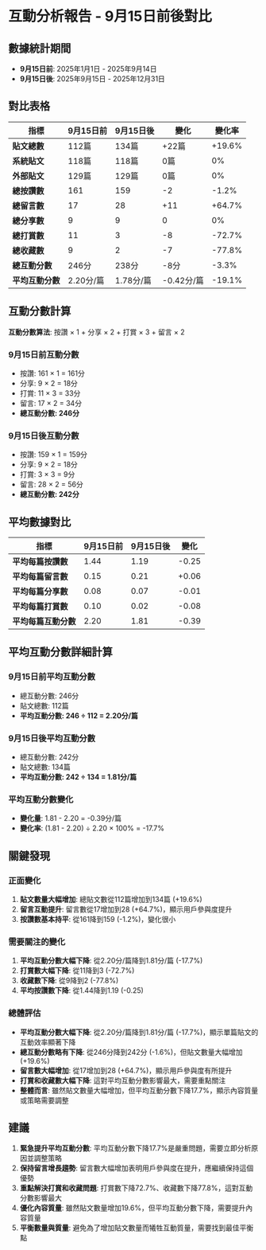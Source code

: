 # 互動分析報告 - 9月15日前後對比

## 數據統計期間
- **9月15日前**: 2025年1月1日 - 2025年9月14日
- **9月15日後**: 2025年9月15日 - 2025年12月31日

## 對比表格

| 指標 | 9月15日前 | 9月15日後 | 變化 | 變化率 |
|------|-----------|-----------|------|--------|
| **貼文總數** | 112篇 | 134篇 | +22篇 | +19.6% |
| **系統貼文** | 118篇 | 118篇 | 0篇 | 0% |
| **外部貼文** | 129篇 | 129篇 | 0篇 | 0% |
| **總按讚數** | 161 | 159 | -2 | -1.2% |
| **總留言數** | 17 | 28 | +11 | +64.7% |
| **總分享數** | 9 | 9 | 0 | 0% |
| **總打賞數** | 11 | 3 | -8 | -72.7% |
| **總收藏數** | 9 | 2 | -7 | -77.8% |
| **總互動分數** | 246分 | 238分 | -8分 | -3.3% |
| **平均互動分數** | 2.20分/篇 | 1.78分/篇 | -0.42分/篇 | -19.1% |

## 互動分數計算

**互動分數算法**: 按讚 × 1 + 分享 × 2 + 打賞 × 3 + 留言 × 2

### 9月15日前互動分數
- 按讚: 161 × 1 = 161分
- 分享: 9 × 2 = 18分  
- 打賞: 11 × 3 = 33分
- 留言: 17 × 2 = 34分
- **總互動分數: 246分**

### 9月15日後互動分數
- 按讚: 159 × 1 = 159分
- 分享: 9 × 2 = 18分
- 打賞: 3 × 3 = 9分
- 留言: 28 × 2 = 56分
- **總互動分數: 242分**

## 平均數據對比

| 指標 | 9月15日前 | 9月15日後 | 變化 |
|------|-----------|-----------|------|
| **平均每篇按讚數** | 1.44 | 1.19 | -0.25 |
| **平均每篇留言數** | 0.15 | 0.21 | +0.06 |
| **平均每篇分享數** | 0.08 | 0.07 | -0.01 |
| **平均每篇打賞數** | 0.10 | 0.02 | -0.08 |
| **平均每篇互動分數** | 2.20 | 1.81 | -0.39 |

## 平均互動分數詳細計算

### 9月15日前平均互動分數
- 總互動分數: 246分
- 貼文總數: 112篇
- **平均互動分數: 246 ÷ 112 = 2.20分/篇**

### 9月15日後平均互動分數
- 總互動分數: 242分
- 貼文總數: 134篇
- **平均互動分數: 242 ÷ 134 = 1.81分/篇**

### 平均互動分數變化
- **變化量**: 1.81 - 2.20 = -0.39分/篇
- **變化率**: (1.81 - 2.20) ÷ 2.20 × 100% = -17.7%

## 關鍵發現

### 正面變化
1. **貼文數量大幅增加**: 總貼文數從112篇增加到134篇 (+19.6%)
2. **留言互動提升**: 留言數從17增加到28 (+64.7%)，顯示用戶參與度提升
3. **按讚數基本持平**: 從161降到159 (-1.2%)，變化很小

### 需要關注的變化
1. **平均互動分數大幅下降**: 從2.20分/篇降到1.81分/篇 (-17.7%)
2. **打賞數大幅下降**: 從11降到3 (-72.7%)
3. **收藏數下降**: 從9降到2 (-77.8%)
4. **平均按讚數下降**: 從1.44降到1.19 (-0.25)

### 總體評估
- **平均互動分數大幅下降**: 從2.20分/篇降到1.81分/篇 (-17.7%)，顯示單篇貼文的互動效率顯著下降
- **總互動分數略有下降**: 從246分降到242分 (-1.6%)，但貼文數量大幅增加(+19.6%)
- **留言數大幅增加**: 從17增加到28 (+64.7%)，顯示用戶參與度有所提升
- **打賞和收藏數大幅下降**: 這對平均互動分數影響最大，需要重點關注
- **整體而言**: 雖然貼文數量大幅增加，但平均互動分數下降17.7%，顯示內容質量或策略需要調整

## 建議
1. **緊急提升平均互動分數**: 平均互動分數下降17.7%是嚴重問題，需要立即分析原因並調整策略
2. **保持留言增長趨勢**: 留言數大幅增加表明用戶參與度在提升，應繼續保持這個優勢
3. **重點解決打賞和收藏問題**: 打賞數下降72.7%、收藏數下降77.8%，這對互動分數影響最大
4. **優化內容質量**: 雖然貼文數量增加19.6%，但平均互動分數下降，需要提升內容質量
5. **平衡數量與質量**: 避免為了增加貼文數量而犧牲互動質量，需要找到最佳平衡點
